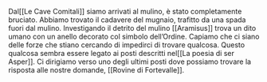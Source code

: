 Dal[[Le Cave Comitali]] siamo arrivati al mulino, è stato completamente bruciato. Abbiamo trovato il cadavere del mugnaio, trafitto da una spada fuori dal mulino. Investigando il detrito del mulino [[Aramisus]] trova un dito umano con un anello decorato col simbolo dell’Ordine. Capiamo che ci siano delle forze che stiano cercando di impedirci di trovare qualcosa. Questo qualcosa sembra essere legato ai posti descritti nel[[La poesia di ser Asper]]. Ci dirigiamo verso uno degli ultimi posti dove possiamo trovare la risposta alle nostre domande, [[Rovine di Fortevalle]].